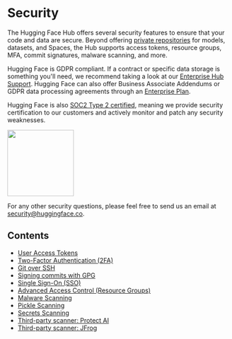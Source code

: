 # Security

The Hugging Face Hub offers several security features to ensure that your code and data are secure. Beyond offering [private repositories](./repositories-settings#private-repositories) for models, datasets, and Spaces, the Hub supports access tokens, resource groups, MFA, commit signatures, malware scanning, and more.

Hugging Face is GDPR compliant. If a contract or specific data storage is something you'll need, we recommend taking a look at our [Enterprise Hub Support](https://huggingface.co/support). Hugging Face can also offer Business Associate Addendums or GDPR data processing agreements through an [Enterprise Plan](https://huggingface.co/pricing). 

Hugging Face is also [SOC2 Type 2 certified](https://us.aicpa.org/interestareas/frc/assuranceadvisoryservices/aicpasoc2report.html), meaning we provide security certification to our customers and actively monitor and patch any security weaknesses.

<img width="150" src="https://huggingface.co/datasets/huggingface/documentation-images/resolve/main/hub/security-soc-1.jpg">

For any other security questions, please feel free to send us an email at security@huggingface.co.

## Contents

- [User Access Tokens](./security-tokens)
- [Two-Factor Authentication (2FA)](./security-2fa)
- [Git over SSH](./security-git-ssh)
- [Signing commits with GPG](./security-gpg)
- [Single Sign-On (SSO)](./security-sso)
- [Advanced Access Control (Resource Groups)](./security-resource-groups)
- [Malware Scanning](./security-malware)
- [Pickle Scanning](./security-pickle)
- [Secrets Scanning](./security-secrets)
- [Third-party scanner: Protect AI](./security-protectai)
- [Third-party scanner: JFrog](./security-jfrog)
